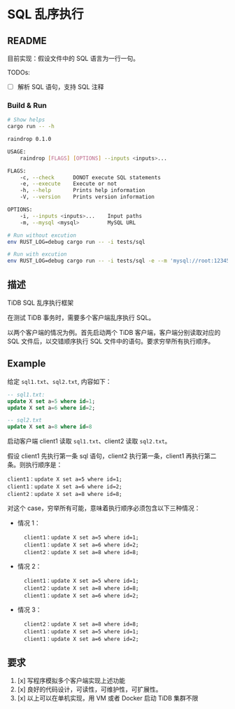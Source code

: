 SQL 乱序执行
============

## README

目前实现：假设文件中的 SQL 语言为一行一句。

TODOs:

- [ ] 解析 SQL 语句，支持 SQL 注释


### Build & Run

```sh
# Show helps
cargo run -- -h

raindrop 0.1.0

USAGE:
    raindrop [FLAGS] [OPTIONS] --inputs <inputs>...

FLAGS:
    -c, --check      DONOT execute SQL statements
    -e, --execute    Execute or not
    -h, --help       Prints help information
    -V, --version    Prints version information

OPTIONS:
    -i, --inputs <inputs>...    Input paths
    -m, --mysql <mysql>         MySQL URL

# Run without excution
env RUST_LOG=debug cargo run -- -i tests/sql

# Run with excution
env RUST_LOG=debug cargo run -- -i tests/sql -e --m 'mysql://root:123456@localhost:3306/db_name'

```

## 描述

TiDB SQL 乱序执行框架

在测试 TiDB 事务时，需要多个客户端乱序执行 SQL。

以两个客户端的情况为例。首先启动两个 TiDB 客户端，客户端分别读取对应的 SQL 文件后，以交错顺序执行 SQL 文件中的语句。要求穷举所有执行顺序。

## Example

给定 `sql1.txt`、`sql2.txt`, 内容如下：

```sql
-- sql1.txt:
update X set a=5 where id=1;
update X set a=6 where id=2;
```
```sql
-- sql2.txt
update X set a=8 where id=8
```

启动客户端 client1 读取 `sql1.txt`、client2 读取 `sql2.txt`。

假设 client1 先执行第一条 sql 语句，client2 执行第一条，client1 再执行第二条。则执行顺序是：

```
client1：update X set a=5 where id=1;
client1：update X set a=6 where id=2;
client2：update X set a=8 where id=8;
```

对这个 case，穷举所有可能，意味着执行顺序必须包含以下三种情况：

- 情况 1：

        client1：update X set a=5 where id=1;
        client1：update X set a=6 where id=2;
        client2：update X set a=8 where id=8;

- 情况 2：

        client1：update X set a=5 where id=1;
        client2：update X set a=8 where id=8;
        client1：update X set a=6 where id=2;

- 情况 3：

        client2：update X set a=8 where id=8;
        client1：update X set a=5 where id=1;
        client1：update X set a=6 where id=2;

## 要求

1. [x] 写程序模拟多个客户端实现上述功能
2. [x] 良好的代码设计，可读性，可维护性，可扩展性。
3. [x] 以上可以在单机实现，用 VM 或者 Docker 启动 TiDB 集群不限

